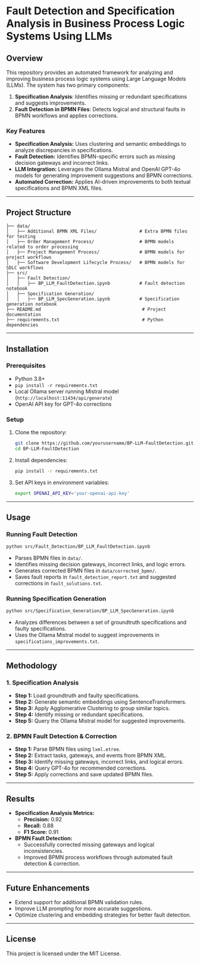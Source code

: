 # Fault Detection and Specification Analysis in Business Process Logic Systems Using LLMs

## Overview

This repository provides an automated framework for analyzing and improving business process logic systems using Large Language Models (LLMs). The system has two primary components:

1. **Specification Analysis**: Identifies missing or redundant specifications and suggests improvements.
2. **Fault Detection in BPMN Files**: Detects logical and structural faults in BPMN workflows and applies corrections.

### Key Features

- **Specification Analysis:** Uses clustering and semantic embeddings to analyze discrepancies in specifications.
- **Fault Detection:** Identifies BPMN-specific errors such as missing decision gateways and incorrect links.
- **LLM Integration:** Leverages the Ollama Mistral and OpenAI GPT-4o models for generating improvement suggestions and BPMN corrections.
- **Automated Correction:** Applies AI-driven improvements to both textual specifications and BPMN XML files.

---

## Project Structure

```
├── data/
│   ├── Additional BPMN XML Files/                # Extra BPMN files for testing
│   ├── Order Management Process/                 # BPMN models related to order processing
│   ├── Project Management Process/               # BPMN models for project workflows
│   ├── Software Development Lifecycle Process/   # BPMN models for SDLC workflows
├── src/
│   ├── Fault Detection/
│   │   ├── BP_LLM_FaultDetection.ipynb           # Fault detection notebook
│   ├── Specification Generation/
│   │   ├── BP_LLM_SpecGeneration.ipynb           # Specification generation notebook
├── README.md                                      # Project documentation
├── requirements.txt                               # Python dependencies
```

---

## Installation

### Prerequisites

- Python 3.8+
- `pip install -r requirements.txt`
- Local Ollama server running Mistral model (`http://localhost:11434/api/generate`)
- OpenAI API key for GPT-4o corrections

### Setup

1. Clone the repository:
   ```sh
   git clone https://github.com/yourusername/BP-LLM-FaultDetection.git
   cd BP-LLM-FaultDetection
   ```
2. Install dependencies:
   ```sh
   pip install -r requirements.txt
   ```
3. Set API keys in environment variables:
   ```sh
   export OPENAI_API_KEY='your-openai-api-key'
   ```

---

## Usage

### Running Fault Detection

```sh
python src/Fault_Detection/BP_LLM_FaultDetection.ipynb
```

- Parses BPMN files in `data/`.
- Identifies missing decision gateways, incorrect links, and logic errors.
- Generates corrected BPMN files in `data/corrected_bpmn/`.
- Saves fault reports in `fault_detection_report.txt` and suggested corrections in `fault_solutions.txt`.

### Running Specification Generation

```sh
python src/Specification_Generation/BP_LLM_SpecGeneration.ipynb
```

- Analyzes differences between a set of groundtruth specifications and faulty specifications.
- Uses the Ollama Mistral model to suggest improvements in `specifications_improvements.txt`.

---

## Methodology

### 1. Specification Analysis

- **Step 1:** Load groundtruth and faulty specifications.
- **Step 2:** Generate semantic embeddings using SentenceTransformers.
- **Step 3:** Apply Agglomerative Clustering to group similar topics.
- **Step 4:** Identify missing or redundant specifications.
- **Step 5:** Query the Ollama Mistral model for suggested improvements.

### 2. BPMN Fault Detection & Correction

- **Step 1:** Parse BPMN files using `lxml.etree`.
- **Step 2:** Extract tasks, gateways, and events from BPMN XML.
- **Step 3:** Identify missing gateways, incorrect links, and logical errors.
- **Step 4:** Query GPT-4o for recommended corrections.
- **Step 5:** Apply corrections and save updated BPMN files.

---

## Results

- **Specification Analysis Metrics:**
  - **Precision:** 0.92  
  - **Recall:** 0.88  
  - **F1 Score:** 0.91  
- **BPMN Fault Detection:**
  - Successfully corrected missing gateways and logical inconsistencies.
  - Improved BPMN process workflows through automated fault detection & correction.

---

## Future Enhancements

- Extend support for additional BPMN validation rules.
- Improve LLM prompting for more accurate suggestions.
- Optimize clustering and embedding strategies for better fault detection.

---

## License

This project is licensed under the MIT License.
